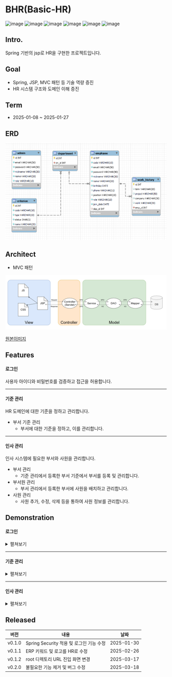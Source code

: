 # BHR(Basic-HR)
![image](https://img.shields.io/badge/java-v.11-blue.svg)
![image](https://img.shields.io/badge/spring-v.5.2.25.RELEASE-blue.svg)
![image](https://img.shields.io/badge/jsp-grey.svg)
![image](https://img.shields.io/badge/mysql-v.8.0.31-blue.svg)
![image](https://img.shields.io/badge/mybatis-v.3.0.4-blue.svg)
![image](https://img.shields.io/badge/tomcat-v.9.0-blue.svg)

## Intro.
Spring 기반의 jsp로 HR을 구현한 프로젝트입니다.

## Goal
- Spring, JSP, MVC 패턴 등 기술 역량 증진
- HR 시스템 구조와 도메인 이해 증진

## Term
- 2025-01-08 ~ 2025-01-27

## ERD
![alt text](assets/erd.png)


## Architect
- MVC 패턴

![alt text](assets/mvc.png)

[원본이미지](https://viewer.diagrams.net/?tags=%7B%7D&lightbox=1&highlight=0000ff&edit=_blank&layers=1&nav=1#R%3Cmxfile%3E%3Cdiagram%20name%3D%22%ED%8E%98%EC%9D%B4%EC%A7%80-1%22%20id%3D%22EYmIl-xgydG-Mr9KmU9k%22%3E7Vtdk6I4FP01Vu0%2BrAWBAD722M5MTc1U97ZT07OPCFFTjcYN8at%2F%2FQYJCrm4dPsB2qX90OQGAjnn3Nx7I7as7mT1hfuz8Q8WkqiFjHDVsu5bCJkG8uS%2FxLJOLRibqWHEaahO2hn69JVkVyrrnIYkLpwoGIsEnRWNAZtOSSAKNp9ztiyeNmRR8a4zf0SAoR%2F4EbQ%2B01CMUyuyLGfX8ZXQ0Ti7tYPttGfiZ2erqcRjP2TLnMnqtawuZ0ykR5NVl0QJehkw6XWf9%2FRun4yTqXjLBatevHj82w6fI%2Ffr9xkKX1fdyV9qlIUfzdWMf1GyVA8s1hkMnM2nIUkGMlvWp%2BWYCtKf%2BUHSu5TES9tYTCLV7Ud0NJXHgXwwwqVhQbigEtM71TFgQrCJ7BiyqVCcW0bSplHUZRHjm7taoU%2B8YSDtseDsheR6nMAjg2FyLx6oAVzZgpBk85NPQFY5k4LoC2ETIvhanqJ6HcWW0qunmssd%2BZalbOMc7xZWRl8JbrQdeUeJPFCsvIMhBBhSXnYMRQczgokX2mWMeGhgOc5ZGLErKbE7tVJiAUq6EjbOokjK%2FTJcZzgkTlDqOqHbGRhGgSjTPg1TNq5kynRrZcoGTH3rPwKK5Mo8Sw6nTJBqjgZ%2B8DLasPowFxGdEmUPff7yIK%2BiIpm%2B0TZwkSZknAZl1CmivI2VOZi9EpRN41woY%2BgP%2Ff6Vo2xqq842MDSGslOi5Q8Gstm4lN3%2FXdqdSCTo0IU8HCWHf%2FQJX0RE%2FJn1yZvmugE98glk5voGZs4Atu1pikYlyzMqQds7F9gZ2zm0IWLT8C7J45OgGPlxTIMiULvwmsAk0eHr3%2FnGP%2FnGfQKFg7fNBAlz23wknMqJJXE3vWRFxe%2Fc8WaoNlatzVhZ12akrKGPs5e7mM15QKrDl%2FD5iIjqBZiEhWIGKiHHNC4hOrNxEvmCLoolUBn76g6PjMqZ5bwaF4Wmh%2Fd03uqqfMWiD9TRBtLdPgUGDLQR43baR%2BgTVkfH6vNEktrq3Mzr3Czo3CjI3Nin8vOr07kodSJ3T2B%2FrzottCcPq0udsDJMohGVnF1S2HHwxYUdWL%2Fd3z1cFGierq3mQYPp5z3Mb7L0M1jLbDIk3HpDDpoukN8HVUlprIrVslxUr35x8qfOy9nTT%2BmG0uZzoqzWdDwtbqE2BvyV7VmYBj4XfzCzPTKW7cP8AGwvJDRY%2BlJlu20DHRYdbL1Kt916o0PnxncV31iviGyvjZzO7uMdxr2jpxhyXBfXSj86eWn18egHNLlmG%2BHDKAdSco22W6%2FHI7jZ%2BcOfzUq2pJvMbDqeFhsbz2wQ3L68uYom746ej55opTQNs%2FmlEma2N%2F4reTpirQRiamCt9G6cV3MOUtgTOb1ZknfV7fS39LhaAICnI5weqql%2Br7fRjfQq0l1QA5%2FG6T39%2B9T6fd6G%2B343%2BqtoOsLlgZTq93gMc%2Fv7n3CrV9Yu4p0v4kxoGEb7SqiiSvZy%2Fp630qr3g50SVVjnKppwyXbwNQLrOvjCgIX7tFcJbEdfSBoHFqb8vz4Crm7TuMJM%2BhpxBQtB07g68OWDq1wIQOiqEdhZ75X6z3eh%2B%2FBz9NT7%2FOkbw%2BuSV94BqPVkgVrKV4JzU1kgeFXM1ch48zsSMAUsDnS6%2FK%2BUa5jxP5F%2F5yQWjfgRcJo3UZ5BqdfPNQbUUmzh1w1PJJ6xaQzfP7k%2BcM%2B3SMnm7jc%2Fqc53P52yev8B%3C%2Fdiagram%3E%3C%2Fmxfile%3E)

## Features
#### 로그인
사용자 아이디와 비밀번호를 검증하고 접근을 허용합니다.

---
#### 기준 관리
HR 도메인에 대한 기준을 정하고 관리합니다.

- 부서 기준 관리
  - 부서에 대한 기준을 정하고, 이를 관리합니다.

---
#### 인사 관리
인사 시스템에 필요한 부서와 사원을 관리합니다.

- 부서 관리
  - 기준 관리에서 등록한 부서 기준에서 부서를 등록 및 관리합니다.
- 부서원 관리
  - 부서 관리에서 등록한 부서에 사원을 배치하고 관리합니다.
- 사원 관리
  - 사원 추가, 수정, 삭제 등을 통하여 사원 정보를 관리합니다.

## Demonstration
#### 로그인
<details>
<summary>펼쳐보기</summary>

- 기본 화면
![alt text](assets/bhr-login-1.png)

- 아이디/비밀번호 입력
![alt text](assets/bhr-login-2.png)

- 로그인 성공
![alt text](assets/bhr-login-3.png)

  </details>

---
#### 기준 관리
<details>
<summary>펼쳐보기</summary>
<br>

> 부서 기준 관리

- 기본 화면
![alt text](assets/bhr-cri-1.png)

- 등록 결과
![alt text](assets/bhr-cri-2.png)

- 부서 정보 수정
![alt text](assets/bhr-cri-3.png)

- 수정 결과
![alt text](assets/bhr-cri-4.png)

- 부서 정보 삭제
![alt text](assets/bhr-cri-5.png)

- 삭제 결과
![alt text](assets/bhr-cri-6.png)

</details>

---
#### 인사 관리
<details>
<summary>펼쳐보기</summary>
<br>

> 부서 관리

- 기본 화면
![alt text](assets/bhr-hr-dep-1.png)

- 등록할 부서 선택
![alt text](assets/bhr-hr-dep-2.png)

- 등록 확인
![alt text](assets/bhr-hr-dep-3.png)

- 등록 결과
![alt text](assets/bhr-hr-dep-4.png)

- 삭제할 부서 선택
![alt text](assets/bhr-hr-dep-4.png)

- 삭제 확인
![alt text](assets/bhr-hr-dep-5.png)

- 삭제 결과
![alt text](assets/bhr-hr-dep-6.png)

> 부서원 관리

- 기본 화면
![alt text](assets/bhr-hr-mem-1.png)

- 부서 선택
![alt text](assets/bhr-hr-mem-2.png)

- 사원 선택
![alt text](assets/bhr-hr-mem-3.png)

- 부서 배치 결과
![alt text](assets/bhr-hr-mem-4.png)

- 부서원 선택
![alt text](assets/bhr-hr-mem-5.png)

- 부서원 제외 결과
![alt text](assets/bhr-hr-mem-6.png)

> 사원 관리

- 기본 화면
![alt text](assets/bhr-hr-emp-1.png)

- 사원 추가하기
![alt text](assets/bhr-hr-emp-2.png)

- 사원 추가 결과
![alt text](assets/bhr-hr-emp-3.png)

- 추가된 사원 정보
![alt text](assets/bhr-hr-emp-4.png)

- 사원 기본 정보 수정
![alt text](assets/bhr-hr-emp-5.png)

- 기본 정보 수정 결과
![alt text](assets/bhr-hr-emp-6.png)

- 사원 프로젝트 정보 수정
![alt text](assets/bhr-hr-emp-7.png)

- 프로젝트 정보 수정 결과
![alt text](assets/bhr-hr-emp-8.png)

- 사원 삭제
![alt text](assets/bhr-hr-emp-9.png)


</details>

## Released
|버전|내용|날짜|
|-|-|-|
|v0.1.0|Spring Security 적용 및 로그인 기능 수정|2025-01-30|
|v0.1.1|ERP 키워드 및 로고를 HR로 수정|2025-02-26|
|v0.1.2|root 디렉토리 URL 진입 화면 변경|2025-03-17|
|v0.2.0|불필요한 기능 제거 및 버그 수정|2025-03-18|
